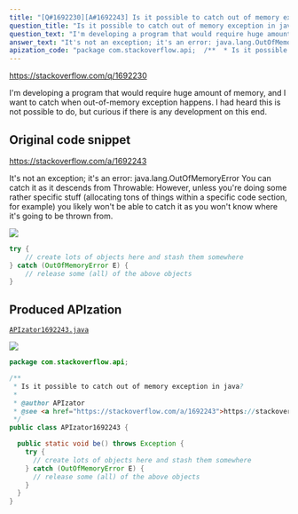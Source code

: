 ```yaml
---
title: "[Q#1692230][A#1692243] Is it possible to catch out of memory exception in java?"
question_title: "Is it possible to catch out of memory exception in java?"
question_text: "I'm developing a program that would require huge amount of memory, and I want to catch when out-of-memory exception happens. I had heard this is not possible to do, but curious if there is any development on this end."
answer_text: "It's not an exception; it's an error: java.lang.OutOfMemoryError You can catch it as it descends from Throwable: However, unless you're doing some rather specific stuff (allocating tons of things within a specific code section, for example) you likely won't be able to catch it as you won't know where it's going to be thrown from."
apization_code: "package com.stackoverflow.api;  /**  * Is it possible to catch out of memory exception in java?  *  * @author APIzator  * @see <a href=\"https://stackoverflow.com/a/1692243\">https://stackoverflow.com/a/1692243</a>  */ public class APIzator1692243 {    public static void be() throws Exception {     try {       // create lots of objects here and stash them somewhere     } catch (OutOfMemoryError E) {       // release some (all) of the above objects     }   } }"
---
```


https://stackoverflow.com/q/1692230

I&#x27;m developing a program that would require huge amount of memory, and I want to catch when out-of-memory exception happens. I had heard this is not possible to do, but curious if there is any development on this end.



## Original code snippet

https://stackoverflow.com/a/1692243

It&#x27;s not an exception; it&#x27;s an error: java.lang.OutOfMemoryError
You can catch it as it descends from Throwable:
However, unless you&#x27;re doing some rather specific stuff (allocating tons of things within a specific code section, for example) you likely won&#x27;t be able to catch it as you won&#x27;t know where it&#x27;s going to be thrown from.

<div class="code-logo"><img src="/stackoverflow.png" /></div>

```java
try {
    // create lots of objects here and stash them somewhere
} catch (OutOfMemoryError E) {
    // release some (all) of the above objects
}
```

## Produced APIzation

[`APIzator1692243.java`](https://github.com/blind-papers/apization-temp-data/raw/main/search/APIzator1692243.java)

<div class="code-logo"><img src="/apizator.png" /></div>

```java
package com.stackoverflow.api;

/**
 * Is it possible to catch out of memory exception in java?
 *
 * @author APIzator
 * @see <a href="https://stackoverflow.com/a/1692243">https://stackoverflow.com/a/1692243</a>
 */
public class APIzator1692243 {

  public static void be() throws Exception {
    try {
      // create lots of objects here and stash them somewhere
    } catch (OutOfMemoryError E) {
      // release some (all) of the above objects
    }
  }
}

```